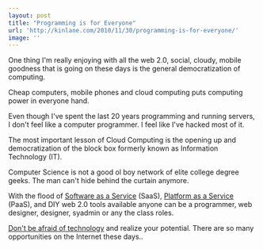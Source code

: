 ```yaml
---
layout: post
title: "Programming is for Everyone"
url: 'http://kinlane.com/2010/11/30/programming-is-for-everyone/'
image: ''
---
```


One thing I'm really enjoying with all the web 2.0, social, cloudy, mobile goodness that is going on these days is the general democratization of computing.

Cheap computers, mobile phones and cloud computing puts computing power in everyone hand.

Even though I've spent the last 20 years programming and running servers, I don't feel like a computer programmer. I feel like I've hacked most of it.

The most important lesson of Cloud Computing is the opening up and democratization of the block box formerly known as Information Technology (IT).

Computer Science is not a good ol boy network of elite college degree geeks. The man can't hide behind the curtain anymore.

With the flood of [Software as a Service][1] (SaaS), [Platform as a Service][2] (PaaS), and DIY web 2.0 tools available anyone can be a programmer, web designer, designer, syadmin or any the class roles.

[Don't be afraid of technology][3] and realize your potential. There are so many opportunities on the Internet these days..

   [1]: http://www.kinlane.com/category/software-as-a-service-saas/
   [2]: http://www.kinlane.com/category/platform-as-a-service-paas/
   [3]: http://www.kinlane.com/2009/10/afraid-of-technology-and-change/

